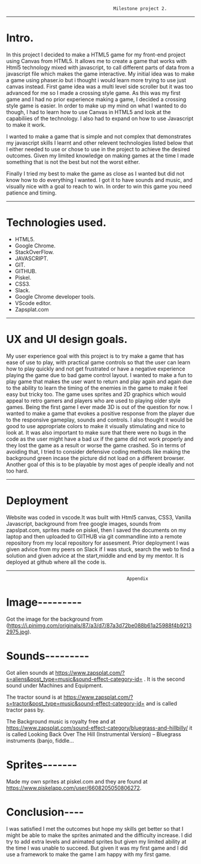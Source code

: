                                             Milestone project 2.
---------------------------------------------------------------------------------------------------------------------

# Intro.

In this project I decided to make a HTML5 game for my front-end project using Canvas from HTML5. It allows me to create a game that works with Html5 technology mixed with javascript, to call different parts of data from a javascript file which makes the game interactive. My initial idea was to make a game using phaser.io but i thought i would learn more trying to use just canvas instead. First game idea was a multi level side scroller but it was too advanced for me so I made a crossing style game. As this was my first game and I had no prior experience making a game, I decided a crossing style game is easier. In order to make up my mind on what I wanted to do though, I had to learn how to use Canvas in HTML5 and look at the capabiliies of the technology. I also had to expand on how to use Javascript to make it work.

I wanted to make a game that is simple and not complex that demonstrates my javascript skills I learnt and other relevent technologies listed below that I either needed to use or chose to use in the project to achieve the desired outcomes. Given my limited knowledge on making games at the time I made something that is not the best but not the worst either.

Finally I tried my best to make the game as close as I wanted but did not know how to do everything I wanted.
I got it to have sounds and music, and visually nice with a goal to reach to win. In order to win this game you need patience and timing.

-------------------------------------------------------------------------------------------------------------------

# Technologies used.

*  HTML5.
*  Google Chrome.
*  StackOverFlow.
*  JAVASCRIPT.
*  GIT.
*  GITHUB.
*  Piskel.
*  CSS3.
*  Slack.
*  Google Chrome developer tools.
*  VScode editor.
*  Zapsplat.com

---------------------------------------------------------------------------------------------------------------------

# UX and UI design goals.

My user experience goal with this project is to try make a game that has ease of use to play, with practical game controls so that the user can learn how to play quickly and not get frustrated or have a negative experience playing the game due to bad game control layout. I wanted to make a fun to play game that makes the user want to return and play again and again due to the ability to learn the timing of the enemies in the game to make it feel easy but tricky too. 
The game uses sprites and 2D graphics which would appeal to retro gamers and players who are used to playing older style games. Being the first game I ever made 3D is out of the question for now.
I wanted to make a game that evokes a positive response from the player due to the responsive gameplay, sounds and controls.
I also thought it would be good to use appropriate colors to make it visually stimulating and nice to look at.
It was also important to make sure that there were no bugs in the code as the user might have a bad ux if the game did not work properly and they lost the game as a result or worse the game crashed.
So in terms of avoiding that, I tried to consider defensive coding methods like making the background green incase the picture did not load on a different browser.
Another goal of this is to be playable by most ages of people ideally and not too hard.

---------------------------------------------------------------------------------------------------------------------
# Deployment

Website was coded in vscode.It was built with Html5 canvas, CSS3, Vanilla Javascript, background from free google images, sounds from zapslpat.com, sprites made on piskel, then I saved the documents on my laptop and then uploaded to GITHUB via git commandline into a remote repository from my local repository for assesment. 
Prior deployment I was given advice from my peers on Slack if I was stuck, search the web to find a solution and given advice at the start,middle and end by my mentor.
It is deployed at github where all the code is.

---------------------------------------------------------------------------------------------------------------------

                                                 Appendix 

# Image---------

Got the image for the background from (https://i.pinimg.com/originals/87/a3/d7/87a3d72be088b61a25988f4b92132975.jpg).

# Sounds---------

 Got alien sounds at https://www.zapsplat.com/?s=aliens&post_type=music&sound-effect-category-id= . It is the second sound under Machines and Equipment.

 The tractor sound is at https://www.zapsplat.com/?s=tractor&post_type=music&sound-effect-category-id= and is called tractor pass by.

 The Background music is royalty free and at https://www.zapsplat.com/sound-effect-category/bluegrass-and-hillbilly/
 it is called Looking Back Over The Hill (Instrumental Version) – Bluegrass instruments (banjo, fiddle...

# Sprites-------

Made my own sprites at piskel.com and they are found at https://www.piskelapp.com/user/6608205050806272.




# Conclusion----

I was satisfied I met the outcomes but hope my skills get better so that I might be able to make the sprites animated and the difficulty increase. 
I did try to add extra levels and animated sprites but given my limited ability at the time I was unable to succeed.
But given it was my first game and I did use a framework to make the game I am happy with my first game. 





